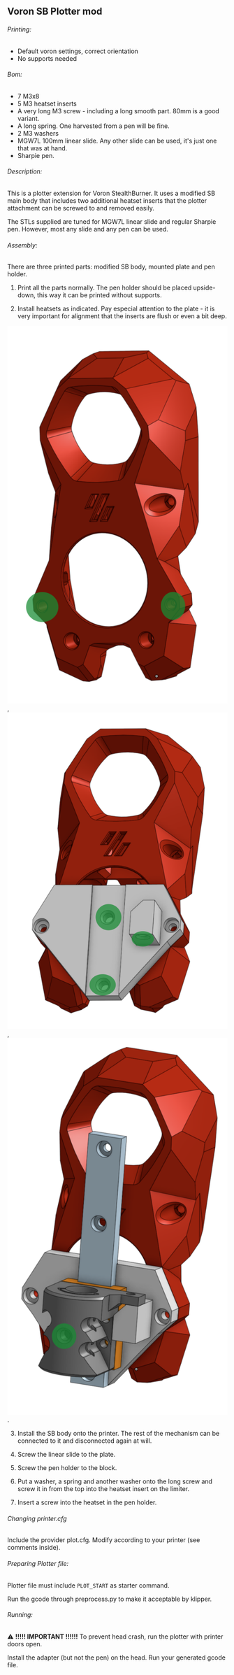 ## Voron SB Plotter mod

###### Printing:
- Default voron settings, correct orientation
- No supports needed

###### Bom:
- 7 M3x8
- 5 M3 heatset inserts
- A very long M3 screw - including a long smooth part. 80mm is a good variant.
- A long spring. One harvested from a pen will be fine.
- 2 M3 washers
- MGW7L 100mm linear slide. Any other slide can be used, it's just one that was at hand.
- Sharpie pen.

###### Description:
This is a plotter extension for Voron StealthBurner.
It uses a modified SB main body that includes two additional heatset inserts that the plotter attachment can be screwed to and removed easily.

The STLs supplied are tuned for MGW7L linear slide and regular Sharpie pen. However, most any slide and any pen can be used.

###### Assembly:

There are three printed parts: modified SB body, mounted plate and pen holder.

1. Print all the parts normally. The pen holder should be placed upside-down, this way it can be printed without supports.

2. Install heatsets as indicated.
Pay especial attention to the plate - it is very important for alignment that the inserts are flush or even a bit deep.

![SB body](images/1_edited.png),
![Plate](images/2_edited.png),
![Pen Holder](images/3_edited.png).

3. Install the SB body onto the printer. The rest of the mechanism can be connected to it and disconnected again at will.

4. Screw the linear slide to the plate.

5. Screw the pen holder to the block.

6. Put a washer, a spring and another washer onto the long screw and screw it in from the top into the heatset insert on the limiter.

7. Insert a screw into the heatset in the pen holder.

###### Changing printer.cfg
Include the provider plot.cfg. Modify according to your printer (see comments inside).

###### Preparing Plotter file:

Plotter file must include `PLOT_START` as starter command.

Run the gcode through preprocess.py to make it acceptable by klipper.

###### Running:

:warning: **!!!!! IMPORTANT !!!!!!** To prevent head crash, run the plotter with printer doors open.

Install the adapter (but not the pen) on the head. Run your generated gcode file.

